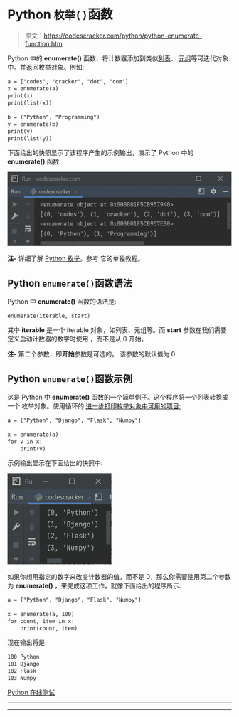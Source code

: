# Python `枚举()`函数

> 原文：<https://codescracker.com/python/python-enumerate-function.htm>

Python 中的 **enumerate()** 函数，将计数器添加到类似[列表](/python/python-lists.htm)、 [元组](/python/python-tuples.htm)等可迭代对象中。并返回枚举对象。例如:

```
a = ["codes", "cracker", "dot", "com"]
x = enumerate(a)
print(x)
print(list(x))

b = ("Python", "Programming")
y = enumerate(b)
print(y)
print(list(y))
```

下面给出的快照显示了该程序产生的示例输出，演示了 Python 中的 **enumerate()** 函数:

![python enumerate function](img/0314695b2601c04a74df7b3b26db34fa.png)

**注-** 详细了解 [Python 枚举](/python/python-enum.htm)。参考 它的单独教程。

## Python `enumerate()`函数语法

Python 中 **enumerate()** 函数的语法是:

```
enumerate(iterable, start)
```

其中 **iterable** 是一个 iterable 对象，如列表、元组等。而 **start** 参数在我们需要定义启动计数器的数字时使用 ，而不是从 0 开始。

**注-** 第二个参数，即**开始**参数是可选的。 该参数的默认值为 0

## Python `enumerate()`函数示例

这是 Python 中 **enumerate()** 函数的一个简单例子。这个程序将一个列表转换成一个 枚举对象。使用循环的 [进一步打印枚举对象中可用的项目:](/python/python-for-loop.htm)

```
a = ["Python", "Django", "Flask", "Numpy"]

x = enumerate(a)
for v in x:
    print(v)
```

示例输出显示在下面给出的快照中:

![python enumerate function example](img/da3c06d821d7f42d7a3923c747ca842b.png)

如果你想用指定的数字来改变计数器的值，而不是 0，那么你需要使用第二个参数为 **enumerate()** ，来完成这项工作，就像下面给出的程序所示:

```
a = ["Python", "Django", "Flask", "Numpy"]

x = enumerate(a, 100)
for count, item in x:
    print(count, item)
```

现在输出将是:

```
100 Python
101 Django
102 Flask
103 Numpy
```

[Python 在线测试](/exam/showtest.php?subid=10)

* * *

* * *